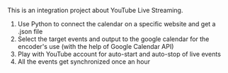 This is an integration project about YouTube Live Streaming.  
1. Use Python to connect the calendar on a specific website and get a .json file  
2. Select the target events and output to the google calendar for the encoder's use (with the help of Google Calendar API)  
3. Play with YouTube account for auto-start and auto-stop of live events  
4. All the events get synchronized once an hour  
